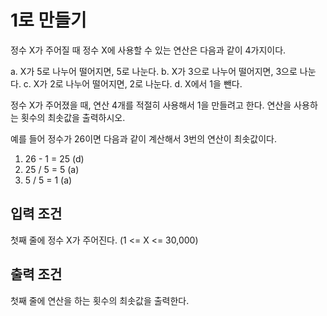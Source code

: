 # 1로 만들기

정수 X가 주어질 때 정수 X에 사용할 수 있는 연산은 다음과 같이 4가지이다. 

a. X가 5로 나누어 떨어지면, 5로 나눈다. 
b. X가 3으로 나누어 떨어지면, 3으로 나눈다. 
c. X가 2로 나누어 떨어지면, 2로 나눈다. 
d. X에서 1을 뺀다. 

정수 X가 주어졌을 때, 연산 4개를 적절히 사용해서 1을 만들려고 한다.
연산을 사용하는 횟수의 최솟값을 출력하시오. 

예를 들어 정수가 26이면 다음과 같이 계산해서 3번의 연산이 최솟값이다. 

1. 26 - 1 = 25 (d)
2. 25 / 5 = 5 (a)
3. 5 / 5 = 1 (a)

## 입력 조건

첫째 줄에 정수 X가 주어진다. (1 <= X <= 30,000)

## 출력 조건

첫째 줄에 연산을 하는 횟수의 최솟값을 출력한다. 